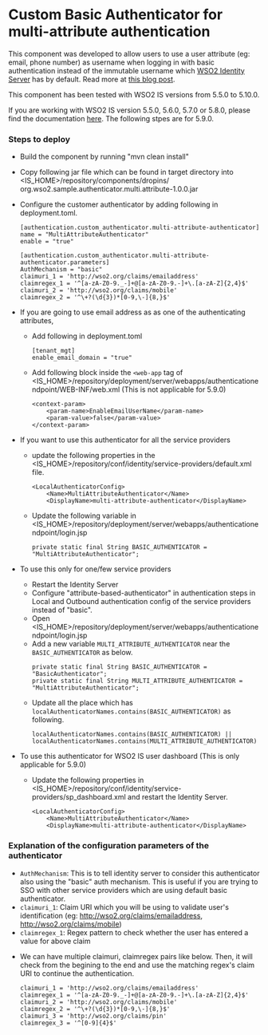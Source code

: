 # Custom Basic Authenticator for multi-attribute authentication

This component was developed to allow users to use a user attribute (eg: email, phone number) as username when logging in
 with basic authentication instead of the immutable username which [WSO2 Identity Server](https://wso2.com/identity-and-access-management/) has by default. Read more at [this blog post](https://medium.com/@sajithekanayaka/solved-multiple-login-identifiers-for-wso2-identity-server-78005599d97e).
 
 This component has been tested with WSO2 IS versions from 5.5.0 to 5.10.0.
 
 If you are working with WSO2 IS version 5.5.0, 5.6.0, 5.7.0 or 5.8.0, please find the documentation [here](README-5.8.0-and-old.MD). The following stpes are for 5.9.0.

### Steps to deploy
- Build the component by running "mvn clean install"
- Copy following jar file which can be found in target directory into <IS_HOME>/repository/components/dropins/
org.wso2.sample.authenticator.multi.attribute-1.0.0.jar
- Configure the customer authenticator by adding following in deployment.toml.
    ```
    [authentication.custom_authenticator.multi-attribute-authenticator]
    name = "MultiAttributeAuthenticator"
    enable = "true"
    
    [authentication.custom_authenticator.multi-attribute-authenticator.parameters]
    AuthMechanism = "basic"
    claimuri_1 = 'http://wso2.org/claims/emailaddress'
    claimregex_1 = '^[a-zA-Z0-9._-]+@[a-zA-Z0-9.-]+\.[a-zA-Z]{2,4}$'
    claimuri_2 = 'http://wso2.org/claims/mobile'
    claimregex_2 = '^\+?(\d{3})*[0-9,\-]{8,}$'
    ```
    
- If you are going to use email address as as one of the authenticating attributes,
    * Add following in deployment.toml
        ```
        [tenant_mgt]
        enable_email_domain = "true"
        ```
    * Add following block inside the `<web-app` tag of <IS_HOME>/repository/deployment/server/webapps/authenticationendpoint/WEB-INF/web.xml (This is not applicable for 5.9.0)
        ```
        <context-param>
            <param-name>EnableEmailUserName</param-name>
            <param-value>false</param-value>
        </context-param>
        ```
    
- If you want to use this authenticator for all the service providers
  * update the following properties in the <IS_HOME>/repository/conf/identity/service-providers/default.xml file.
    ```
    <LocalAuthenticatorConfig>
        <Name>MultiAttributeAuthenticator</Name>
        <DisplayName>multi-attribute-authenticator</DisplayName>
    ```
  * Update the following variable in <IS_HOME>/repository/deployment/server/webapps/authenticationendpoint/login.jsp
    ```
    private static final String BASIC_AUTHENTICATOR = "MultiAttributeAuthenticator";
    ```
- To use this only for one/few service providers
  * Restart the Identity Server
  * Configure "attribute-based-authenticator" in authentication steps in Local and Outbound authentication config of the
 service providers instead of "basic".
  * Open <IS_HOME>/repository/deployment/server/webapps/authenticationendpoint/login.jsp
  * Add a new variable `MULTI_ATTRIBUTE_AUTHENTICATOR` near the `BASIC_AUTHENTICATOR` as below.
    ```
    private static final String BASIC_AUTHENTICATOR = "BasicAuthenticator";
    private static final String MULTI_ATTRIBUTE_AUTHENTICATOR = "MultiAttributeAuthenticator";
    ```
  * Update all the place which has `localAuthenticatorNames.contains(BASIC_AUTHENTICATOR)` as following.
    ```
    localAuthenticatorNames.contains(BASIC_AUTHENTICATOR) || localAuthenticatorNames.contains(MULTI_ATTRIBUTE_AUTHENTICATOR)
    ```
- To use this authenticator for WSO2 IS user dashboard (This is only applicable for 5.9.0)
  * Update the following properties in 
<IS_HOME>/repository/conf/identity/service-providers/sp_dashboard.xml and restart the Identity Server.
    ```
    <LocalAuthenticatorConfig>
        <Name>MultiAttributeAuthenticator</Name>
        <DisplayName>multi-attribute-authenticator</DisplayName>
    ```

### Explanation of the configuration parameters of the authenticator
- `AuthMechanism`: This is to tell identity server to consider this authenticator also using the "basic" auth mechanism.
 This is useful if you are trying to SSO with other service providers which are using default basic authenticator.
- `claimuri_1`: Claim URI which you will be using to validate user's identification (eg: http://wso2.org/claims/emailaddress, http://wso2.org/claims/mobile)
- `claimregex_1`: Regex pattern to check whether the user has entered a value for above claim
* We can have multiple claimuri, claimregex pairs like below. Then, it will check from the begining to the end and use the matching regex's claim URI to continue the authentication.
    ```
    claimuri_1 = 'http://wso2.org/claims/emailaddress'
    claimregex_1 = '^[a-zA-Z0-9._-]+@[a-zA-Z0-9.-]+\.[a-zA-Z]{2,4}$'
    claimuri_2 = 'http://wso2.org/claims/mobile'
    claimregex_2 = '^\+?(\d{3})*[0-9,\-]{8,}$'
    claimuri_3 = 'http://wso2.org/claims/pin'
    claimregex_3 = '^[0-9]{4}$'
    ```
